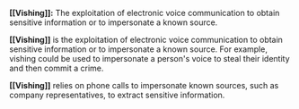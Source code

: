 **[[Vishing]]:** The exploitation of electronic voice communication to obtain sensitive information or to impersonate a known source.

**[[Vishing]]** is the exploitation of electronic voice communication to obtain sensitive information or to impersonate a known source. 
	For example, vishing could be used to impersonate a person's voice to steal their identity and then commit a crime. 

**[[Vishing]]** relies on phone calls to impersonate known sources, such as company representatives, to extract sensitive information.